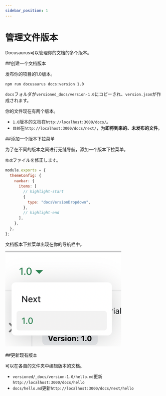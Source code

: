 ```yaml
---
sidebar_position: 1
---
```


# 管理文件版本

Docusaurus可以管理你的文档的多个版本。

\##创建一个文档版本

发布你的项目的1.0版本。

```bash
npm run docusaurus docs:version 1.0
```

<code>docs</code>フォルダが<code>versioned\_docs/version-1.0</code>にコピーされ、<code>version.json</code>が作成されます。

你的文件现在有两个版本。

*   <code>1.0</code>版本的文档在<code>http://localhost:3000/docs/</code>。
*   <code>目前</code>在<code>http://localhost:3000/docs/next/</code>，为<strong>即将到来的、未发布的文件</strong>。

\##添加一个版本下拉菜单

为了在不同的版本之间进行无缝导航，添加一个版本下拉菜单。

<code>修改</code>ファイルを修正します。

```js title="docusaurus.config.js"
module.exports = {
  themeConfig: {
    navbar: {
      items: [
        // highlight-start
        {
          type: "docsVersionDropdown",
        },
        // highlight-end
      ],
    },
  },
};
```

文档版本下拉菜单出现在你的导航栏中。

![文件版本下拉](./img/docsVersionDropdown.png)

\##更新现有版本

可以在各自的文件夹中编辑版本的文档。

*   <code>versioned/\_docs/version-1.0/hello.md</code>更新<code>http://localhost:3000/docs/hello</code>
*   <code>docs/hello.md</code>更新<code>http://localhost:3000/docs/next/hello</code>
